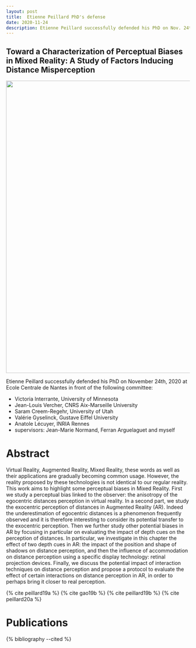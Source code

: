 ```yaml
---
layout: post
title:  Etienne Peillard PhD's defense
date: 2020-11-24
description: Etienne Peillard successfully defended his PhD on Nov. 24th 2020
---
```


## Toward a Characterization of Perceptual Biases in Mixed Reality: A Study of Factors Inducing Distance Misperception

<img width="800" src="{{ site.baseurl }}/assets/img/Montage_Etienne_2.png" alt="" title="Affiche de soutenance Etienne"/>

Etienne Peillard successfully defended his PhD on November 24th, 2020 at Ecole Centrale de Nantes in front of the following committee:

- Victoria Interrante, University of Minnesota 
- Jean-Louis Vercher, CNRS Aix-Marseille University 
- Saram Creem-Regehr, University of Utah 
- Valérie Gyselinck, Gustave Eiffel University 
- Anatole Lécuyer, INRIA Rennes 
- supervisors: Jean-Marie Normand, Ferran Arguelaguet and myself 

# Abstract 

Virtual Reality, Augmented Reality, Mixed Reality, these words as well as their applications are gradually becoming common usage. However, the reality proposed by these technologies is not identical to our regular reality. 
This work aims to highlight some perceptual biases in Mixed Reality. 
First we study a perceptual bias linked to the observer: the anisotropy of the egocentric distances perception in virtual reality. 
In a second part, we study the exocentric perception of distances in Augmented Reality (AR). Indeed the underestimation of egocentric distances is a phenomenon frequently observed and it is therefore interesting to consider its potential transfer to the exocentric perception. 
Then we further study other potential biases in AR by focusing in particular on evaluating the impact of depth cues on the perception of distances. In particular, we investigate in this chapter the effect of two depth cues in AR: the impact of the position and shape of shadows on distance perception, and then the influence of accommodation on distance perception using a specific display technology: retinal projection devices. 
Finally, we discuss the potential impact of interaction techniques on distance perception and propose a protocol to evaluate the effect of certain interactions on distance perception in AR, in order to perhaps bring it closer to real perception. 


{% cite peillard19a %}
{% cite gao19b %}
{% cite peillard19b %}
{% cite peillard20a %}

# Publications 

{% bibliography --cited %}
